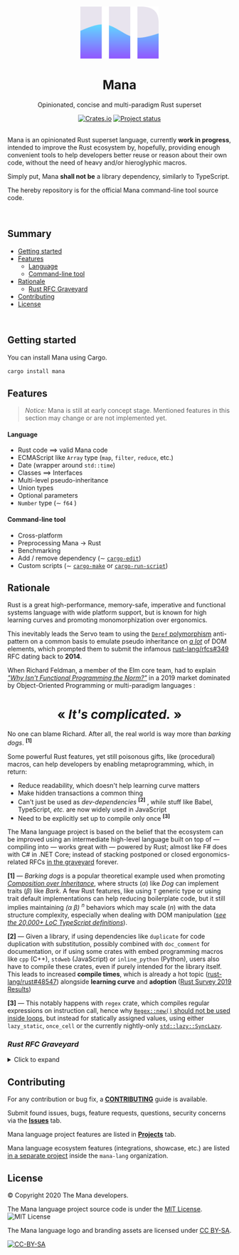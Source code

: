 <div align="center">
  <img alt="Mana logo" src="https://raw.githubusercontent.com/mana-lang/mana/main/assets/logo.png" height="117" />
</div>
<div align="center">
  <h1>Mana</h1>
  <p>Opinionated, concise and multi-paradigm Rust superset</p>
  <a href="https://crates.io/crates/mana"><img alt="Crates.io" src="https://img.shields.io/crates/v/mana"></a>
  <!--<a href="https://crates.io/crates/mana"><img alt="Crates.io" src="https://docs.rs/mana/badge.svg"></a>-->
  <a href="#"><img alt="Project status" src="https://img.shields.io/badge/status-early%20concept-5E00E2"></a>
  <br>
  <br>
</div>




Mana is an opinionated Rust superset language, currently **work in progress**, intended to improve the Rust ecosystem by, hopefully, providing enough convenient tools to help developers better reuse or reason about their own code, without the need of heavy and/or hieroglyphic macros.

Simply put, Mana **shall not be** a library dependency, similarly to TypeScript.

The hereby repository is for the official Mana command-line tool source code.

<br>

## Summary

- [Getting started](https://github.com/mana-lang/mana#getting-started)
- [Features](https://github.com/mana-lang/mana#features)
  - [Language](https://github.com/mana-lang/mana#language)
  - [Command-line tool](https://github.com/mana-lang/mana#command-line-tool)
- [Rationale](https://github.com/mana-lang/mana#rationale)
  - [Rust RFC Graveyard](https://github.com/mana-lang/mana#rust-rfc-graveyard)
- [Contributing](https://github.com/mana-lang/mana#contributing)
- [License](https://github.com/mana-lang/mana#license)

<br>

## Getting started

You can install Mana using Cargo.

```bash
cargo install mana
```

## Features

> *Notice:* Mana is still at early concept stage. Mentioned features in this section may change or are not implemented yet.

#### Language

- Rust code ⟹ valid Mana code
- ECMAScript like `Array` type (`map`, `filter`, `reduce`, etc.)
- Date (wrapper around `std::time`)
- Classes ⟹ Interfaces
- Multi-level pseudo-inheritance
- Union types
- Optional parameters
- `Number` type (∼ `f64` )

#### Command-line tool

- Cross-platform
- Preprocessing Mana → Rust
- Benchmarking
- Add / remove dependency (∼ [`cargo-edit`](https://github.com/killercup/cargo-edit))
- Custom scripts (∼ [`cargo-make`](https://github.com/sagiegurari/cargo-make) or [`cargo-run-script`](https://github.com/JoshMcguigan/cargo-run-script))

## Rationale

Rust is a great high-performance, memory-safe, imperative and functional systems language with wide platform support, but is known for high learning curves and promoting monomorphization over ergonomics.

This inevitably leads the Servo team to using the [`Deref` polymorphism](https://github.com/rust-unofficial/patterns/blob/master/anti_patterns/deref.md) anti-pattern on a common basis to emulate pseudo inheritance on [_a lot_](https://github.com/search?q=new_inherited+-%3E+repo%3Aservo%2Fservo&type=Code) of DOM elements, which prompted them to submit the infamous [rust-lang/rfcs#349](https://github.com/rust-lang/rfcs/issues/349) RFC dating back to **2014**. 

When Richard Feldman, a member of the Elm core team, had to explain [_"Why Isn't Functional Programming the Norm?"_](https://youtu.be/QyJZzq0v7Z4) in a 2019 market dominated by Object-Oriented Programming or multi-paradigm languages :

<div align="center">
    <h1>« <em>It's complicated.</em> »</h1>
</div>

No one can blame Richard. After all, the real world is way more than _barking dogs_. <sup><strong>[1]</strong></sup>

Some powerful Rust features, yet still poisonous gifts, like (procedural) macros, can help developers by enabling metaprogramming, which, in return:

- Reduce readability, which doesn't help learning curve matters
- Make hidden transactions a common thing
- Can't just be used as _dev-dependencies_ <sup><strong>[2]</strong></sup> , while stuff like Babel, TypeScript, _etc._ are now widely used in JavaScript
- Need to be explicitly set up to compile only once <sup><strong>[3]</strong></sup>  

The Mana language project is based on the belief that the ecosystem can be improved using an intermediate high-level language built on top of — compiling into — works great with — powered by Rust; almost like F# does with C# in .NET Core; instead of stacking postponed or closed ergonomics-related RFCs [in the graveyard](https://github.com/mana-lang/mana#rust-rfc-graveyard) forever.

<strong>[1]</strong> — _Barking dogs_ is a popular theoretical example used when promoting [_Composition over Inheritance_](https://en.wikipedia.org/wiki/Composition_over_inheritance), where structs (*α*) like _Dog_ can implement traits (*β*) like _Bark_. A few Rust features, like using `T` generic type or using trait default implementations can help reducing boilerplate code, but it still implies maintaining _(α β)_ <sup><em>n</em></sup> behaviors which may scale (*n*) with the data structure complexity, especially when dealing with DOM manipulation ([_see the 20,000+ LoC TypeScript definitions_](https://github.com/microsoft/TypeScript/blob/master/lib/lib.dom.d.ts)).

<strong>[2]</strong> — Given a library, if using dependencies like `duplicate` for code duplication with substitution, possibly combined with `doc_comment` for documentation, or if using some crates with embed programming macros like `cpp` (C++), `stdweb` (JavaScript) or `inline_python` (Python), users also have to compile these crates, even if purely intended for the library itself. This leads to increased **compile times**, which is already a hot topic ([rust-lang/rust#48547](https://github.com/rust-lang/rust/issues/48547)) alongside **learning curve** and **adoption** ([Rust Survey 2019 Results](https://blog.rust-lang.org/2020/04/17/Rust-survey-2019.html))

<strong>[3]</strong> — This notably happens with `regex` crate, which compiles regular expressions on instruction call, hence why [`Regex::new()` should not be used inside loops](https://github.com/rust-lang/regex#usage-avoid-compiling-the-same-regex-in-a-loop), but instead for statically assigned values, using either `lazy_static`, `once_cell` or the currently nightly-only [`std::lazy::SyncLazy`](https://doc.rust-lang.org/std/lazy/struct.SyncLazy.html).

### _Rust RFC Graveyard_

<details>
    <summary>Click to expand</summary>
    <ul>
        <li>Efficient code reuse (<a href="https://github.com/rust-lang/rfcs/issues/349">rust-lang/rfcs#349</a>) — <strong>2014</strong></li>
        <li><code>cargo add &#60;package&#62;</code> (<a href="https://github.com/rust-lang/cargo/issues/4">rust-lang/cargo#4</a>) — <strong>2014</strong></li>
        <li>Trait inheritance (<a href="https://github.com/rust-lang/rfcs/issues/245">rust-lang/rfcs#245</a>) — <strong>2014</strong></li>
        <li>Delegation (<a href="https://github.com/rust-lang/rfcs/issues/1406">rust-lang/rfcs#1406</a>) — <strong>2015</strong></li>
        <li>Traits fields (<a href="https://github.com/rust-lang/rfcs/issues/1546">rust-lang/rfcs#1546</a>) — <strong>2016</strong></li>
        <li>Default struct field values (<a href="https://github.com/rust-lang/rfcs/issues/1806">rust-lang/rfcs#1806</a>) — <strong>2016</strong></li>
        <li>Make commands in dev-dependencies available to run (<a href="https://github.com/rust-lang/cargo/issues/2267">rust-lang/cargo#2267</a>) — <strong>2016</strong></li>
        <li><code>Vec::remove_item</code> (<a href="https://github.com/rust-lang/rfcs/issues/40062">rust-lang/rfcs#40062</a>) — <strong>2017</strong></li>
        <li>Implement binary-only dependencies (<a href="https://github.com/rust-lang/cargo/pull/3870">rust-lang/cargo#3870</a>) — <strong>2017</strong></li>
        <li>Generic integers (<a href="https://github.com/rust-lang/rfcs/issues/2581">rust-lang/rfcs#2581</a>) — <strong>2018</strong></li>
        <li><code>throw</code> expressions (<a href="https://github.com/rust-lang/rfcs/issues/2426">rust-lang/rfcs#2426</a>) — <strong>2018</strong></li>
        <li><code>cargo add &#60;package&#62;</code> (<em>round two</em>) (<a href="https://github.com/rust-lang/cargo/issues/5586">rust-lang/cargo#5586</a>) — <strong>2018</strong></li>
        <li>Delegation (<em>round two</em>) (<a href="https://github.com/rust-lang/rfcs/issues/2393">rust-lang/rfcs#2393</a>) — <strong>2018</strong></li>
        <li>Destructuring assignment (<a href="https://github.com/rust-lang/rfcs/issues/2649">rust-lang/rfcs#2649</a>) — <strong>2019</strong></li>
    </ul>
</details>


## Contributing

For any contribution or bug fix, a [**CONTRIBUTING**](https://github.com/mana-lang/mana/blob/main/CONTRIBUTING.md) guide is available.

Submit found issues, bugs, feature requests, questions, security concerns via the [**Issues**](https://github.com/mana-lang/mana/issues) tab.

Mana language project features are listed in [**Projects**](https://github.com/mana-lang/mana/projects) tab.

Mana language ecosystem features (integrations, showcase, etc.) are listed [in a separate project](https://github.com/orgs/mana-lang/projects/1) inside the `mana-lang` organization.

## License

© Copyright 2020 The Mana developers.

The Mana language project source code is under the [MIT License](https://github.com/mana-lang/mana/master/LICENSE). ![MIT License](https://img.shields.io/badge/License-MIT-7c2.svg)

The Mana language logo and branding assets are licensed under [CC BY-SA](https://creativecommons.org/licenses/by-sa/4.0/).

[![CC-BY-SA](https://licensebuttons.net/l/by-sa/4.0/88x31.png)](https://creativecommons.org/licenses/by-sa/4.0/)

